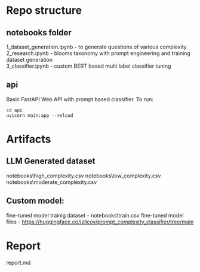 # Repo structure
## notebooks folder
1_dataset_generation.ipynb - to generate questions of various complexity  
2_research.ipynb - blooms taxonomy with prompt engineering and training dataset generation  
3_classifier.ipynb - custom BERT based multi label classifier tuning
  
## api
Basic FastAPI Web API with prompt based classifier.
To run:
```
cd api
uvicorn main:app --reload
```

# Artifacts
## LLM Generated dataset
notebooks\high_complexity.csv
notebooks\low_complexity.csv
notebooks\moderate_complexity.csv

## Custom model:
fine-tuned model trainig dataset - notebooks\train.csv
fine-tuned model files - https://huggingface.co/jzilcov/prompt_complexity_classifier/tree/main

# Report
report.md